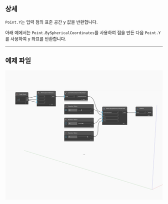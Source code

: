 ## 상세
`Point.Y`는 입력 점의 표준 공간 y 값을 반환합니다.

아래 예에서는 `Point.BySphericalCoordinates`를 사용하여 점을 만든 다음 `Point.Y`를 사용하여 y 좌표를 반환합니다.

___
## 예제 파일

![Y](./Autodesk.DesignScript.Geometry.Point.Y_img.jpg)


